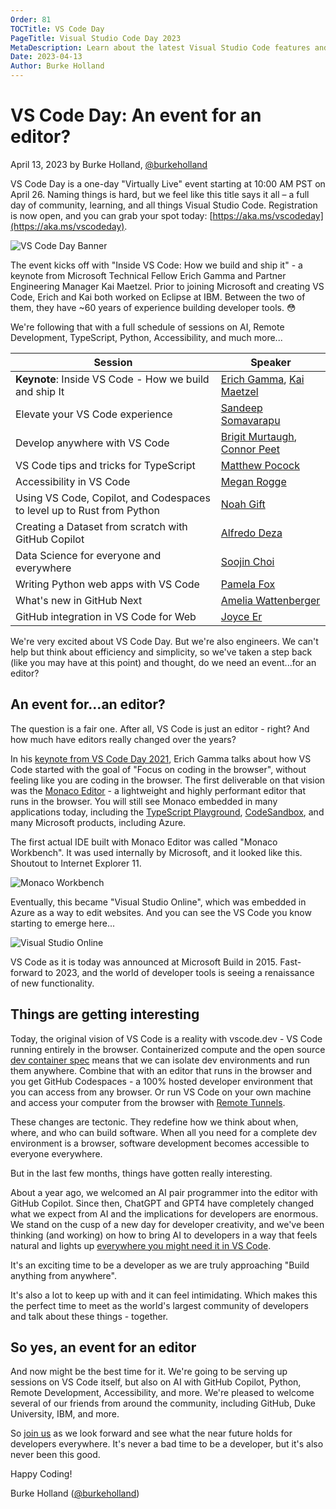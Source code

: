 ```yaml
---
Order: 81
TOCTitle: VS Code Day
PageTitle: Visual Studio Code Day 2023
MetaDescription: Learn about the latest Visual Studio Code features and extensions during VS Code Day 2023 on April 26, 2023
Date: 2023-04-13
Author: Burke Holland
---
```


# VS Code Day: An event for an editor?

April 13, 2023 by Burke Holland, [@burkeholland](https://twitter.com/burkeholland)

VS Code Day is a one-day "Virtually Live" event starting at 10:00 AM PST on April 26. Naming things is hard, but we feel like this title says it all – a full day of community, learning, and all things Visual Studio Code. Registration is now open, and you can grab your spot today: [https://aka.ms/vscodeday](https://aka.ms/vscodeday).

![VS Code Day Banner](vscodeday-header.png)

The event kicks off with "Inside VS Code: How we build and ship it" - a keynote from Microsoft Technical Fellow Erich Gamma and Partner Engineering Manager Kai Maetzel. Prior to joining Microsoft and creating VS Code, Erich and Kai both worked on Eclipse at IBM. Between the two of them, they have ~60 years of experience building developer tools. 😳

We're following that with a full schedule of sessions on AI, Remote Development, TypeScript, Python, Accessibility, and much more...

| Session  | Speaker   |
|-------------- | -------------- |
| **Keynote**: Inside VS Code - How we build and ship It   | [Erich Gamma](https://en.wikipedia.org/wiki/Erich_Gamma), [Kai Maetzel](https://www.linkedin.com/in/kai-maetzel-88ba9857)    |
| Elevate your VS Code experience   | [Sandeep Somavarapu](https://twitter.com/sandy081)    |
| Develop anywhere with VS Code   | [Brigit Murtaugh](https://twitter.com/BrigitMurtaugh), [Connor Peet](https://twitter.com/ConnorPeet)    |
| VS Code tips and tricks for TypeScript   | [Matthew Pocock](https://twitter.com/mattpocockuk)    |
| Accessibility in VS Code   | [Megan Rogge](https://twitter.com/MeganRogge_)    |
| Using VS Code, Copilot, and Codespaces to level up to Rust from Python   | [Noah Gift](https://ene.duke.edu/faculty/noah-gift)    |
| Creating a Dataset from scratch with GitHub Copilot   | [Alfredo Deza](https://twitter.com/alfredodeza)    |
| Data Science for everyone and everywhere | [Soojin Choi](https://www.linkedin.com/in/soojinmin)    |
| Writing Python web apps with VS Code | [Pamela Fox](https://twitter.com/pamelafox)    |
| What's new in GitHub Next | [Amelia Wattenberger](https://twitter.com/Wattenberger)    |
| GitHub integration in VS Code for Web | [Joyce Er](https://twitter.com/joyceerhl)   |

We're very excited about VS Code Day. But we're also engineers. We can't help but think about efficiency and simplicity, so we've taken a step back (like you may have at this point) and thought, do we need an event...for an editor?

## An event for...an editor?

The question is a fair one. After all, VS Code is just an editor - right? And how much have editors really changed over the years?

In his [keynote from VS Code Day 2021](https://www.youtube.com/watch?v=hilznKQij7A&ab_channel=VisualStudioCode), Erich Gamma talks about how VS Code started with the goal of "Focus on coding in the browser", without feeling like you are coding in the browser. The first deliverable on that vision was the [Monaco Editor](https://microsoft.github.io/monaco-editor/) - a lightweight and highly performant editor that runs in the browser. You will still see Monaco embedded in many applications today, including the [TypeScript Playground](https://www.typescriptlang.org/play), [CodeSandbox](https://codesandbox.io/), and many Microsoft products, including Azure.

The first actual IDE built with Monaco Editor was called "Monaco Workbench". It was used internally by Microsoft, and it looked like this. Shoutout to Internet Explorer 11.

![Monaco Workbench](monaco-workbench.png)

Eventually, this became "Visual Studio Online", which was embedded in Azure as a way to edit websites. And you can see the VS Code you know starting to emerge here...

![Visual Studio Online](visual-studio-online.png)

VS Code as it is today was announced at Microsoft Build in 2015. Fast-forward to 2023, and the world of developer tools is seeing a renaissance of new functionality.

## Things are getting interesting

Today, the original vision of VS Code is a reality with vscode.dev - VS Code running entirely in the browser. Containerized compute and the open source [dev container spec](https://containers.dev/) means that we can isolate dev environments and run them anywhere. Combine that with an editor that runs in the browser and you get GitHub Codespaces - a 100% hosted developer environment that you can access from any browser. Or run VS Code on your own machine and access your computer from the browser with [Remote Tunnels](https://code.visualstudio.com/docs/remote/tunnels).

These changes are tectonic. They redefine how we think about when, where, and who can build software. When all you need for a complete dev environment is a browser, software development becomes accessible to everyone everywhere.

But in the last few months, things have gotten really interesting.

About a year ago, we welcomed an AI pair programmer into the editor with GitHub Copilot. Since then, ChatGPT and GPT4 have completely changed what we expect from AI and the implications for developers are enormous. We stand on the cusp of a new day for developer creativity, and we've been thinking (and working) on how to bring AI to developers in a way that feels natural and lights up [everywhere you might need it in VS Code](https://code.visualstudio.com/blogs/2023/03/30/vscode-copilot).

It's an exciting time to be a developer as we are truly approaching "Build anything from anywhere".

It's also a lot to keep up with and it can feel intimidating. Which makes this the perfect time to meet as the world's largest community of developers and talk about these things - together.

## So yes, an event for an editor

And now might be the best time for it. We're going to be serving up sessions on VS Code itself, but also on AI with GitHub Copilot, Python, Remote Development, Accessibility, and more. We're pleased to welcome several of our friends from around the community, including GitHub, Duke University, IBM, and more.

So [join us](https://aka.ms/vscodeday) as we look forward and see what the near future holds for developers everywhere. It's never a bad time to be a developer, but it's also never been this good.

Happy Coding!

Burke Holland ([@burkeholland](https://twitter.com/burkeholland))
